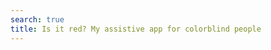 ```yaml
---
search: true
title: Is it red? My assistive app for colorblind people
---
```

<Title/>

... :D

<Posts headline="More on isit.red" tag="is-it-red" />